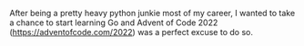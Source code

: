 After being a pretty heavy python junkie most of my career, I wanted to take a chance to start learning Go and Advent of Code 2022 (https://adventofcode.com/2022) was a perfect excuse to do so. 